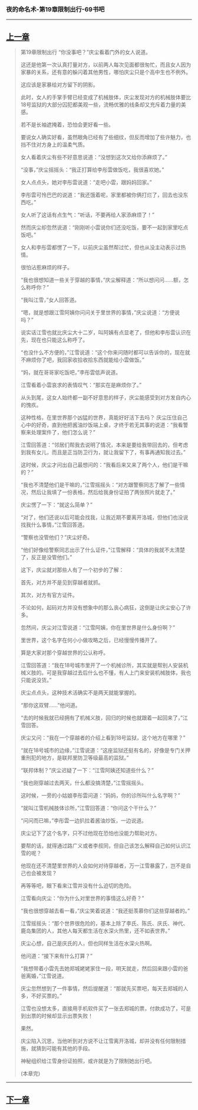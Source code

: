 ### 夜的命名术-第19章限制出行-69书吧

--------
[上一章](./d538441a066a82eae72d6686f3415c8c.md)
--------


>
>
>
>第19章限制出行
>“你没事吧？”庆尘看着门外的女人说道。
>
>这还是他第一次认真打量对方，以前两人每次见面都很匆忙，而且女人因为家暴的关系，还有意的躲闪着其他男性，哪怕庆尘只是个高中生也不例外。
>
>这应该是家暴给对方留下的阴影。
>
>此时，女人的手掌手臂已经变成了机械肢体，庆尘发现对方的机械肢体要比18号监狱的大部分囚犯都美观一些，流畅优雅的线条却又充斥着力量的美感。
>
>若不是长袖遮掩着，恐怕会更好看一些。
>
>要说女人确实好看，虽然眼角已经有了些细纹，但反而增加了些许魅力，也挡不住对方身上的温柔气质。
>
>女人看着庆尘有些不好意思说道：“没想到这次又给你添麻烦了。”
>
>“没事，”庆尘摇摇头：“我正打算给李彤雲做饭吃，我很喜欢她。”
>
>女人点点头，她对李彤雲说道：“走吧小雲，跟妈妈回家。”
>
>李彤雲可怜巴巴的说道：“我还饿着呢，家里都被你俩打烂了，回去也没东西吃。”
>
>女人听了这话有点生气：“听话，不要再给人家添麻烦了！”
>
>然而庆尘却忽然说道：“刚刚听小雲说你们还没吃饭，要不一起到家里吃点饭吧。”
>
>女人和李彤雲都愣了一下，以前庆尘虽然帮过忙，但也从没主动表示过热情。
>
>很怕沾惹麻烦的样子。
>
>“我也很想知道一些关于穿越的事情，”庆尘解释道：“所以想问问……额，怎么称呼你？”
>
>“我叫江雪，”女人回答道。
>
>“嗯，就是想跟江雪阿姨你问问关于里世界的事情，”庆尘说道：“方便说吗？”
>
>说实话江雪也就比庆尘大十二岁，叫阿姨有点显老了，但他和李彤雲认识在先，现在也只能这么称呼了。
>
>“也没什么不方便的，”江雪说道：“这个你来问随时都可以告诉你的，现在就不麻烦你了吧，我回家收拾收拾东西就能给小雲做饭。”
>
>“妈，就在哥哥家吃饭吧，”李彤雲低声说道。
>
>江雪看着小雲哀求的表情叹气：“那实在是麻烦你了。”
>
>从头到尾，这女人始终都一副不好意思的样子，庆尘能感受到对方发自内心的愧疚。
>
>这种性格，在里世界那个凶猛的世界，真能好好活下去吗？
>庆尘压住自己心中的好奇，直到他把酱油炒饭端上桌，才终于若无其事的说道：“我看警察来处理案件了，他们怎么说？”
>
>江雪回答道：“邻居们帮我去说明了情况，本来是要给我带回去的，但考虑到我有女儿，而且是正当防卫行为，就让我留下了，有事再通知我过去。”
>
>这时候，庆尘才问出自己最想问的：“我看后来又来了两个人，他们是干嘛的？”
>
>“我也不清楚他们是干嘛的，”江雪摇摇头：“对方跟警察同志了解了一些情况，然后让我填了一份表格，然后给我身份证拍了两张照片就走了。”
>
>庆尘愣了一下：“就这么简单？”
>
>“对了，他们还说以后可能会找我，让我近期不要离开洛城，但他们也没说找我什么事情，”江雪回答道。
>
>“警察也没管他们？”庆尘好奇。
>
>“他们好像给警察同志出示了什么证件，”江雪解释：“具体的我就不太清楚了，反正是没管他们。”
>
>这下，庆尘就对那些人有了一个初步的了解：
>
>首先，对方并不是见到穿越者就抓。
>
>其次，对方有官方证件。
>
>不论如何，起码对方并没有想象中的那么丧心病狂，这倒是让庆尘安心了许多。
>
>忽然间，庆尘对江雪说道：“江雪阿姨，你在里世界是什么身份啊？”
>
>里世界，这个名字在何小小做攻略之后，已经慢慢传播开了。
>
>算是大家对那个穿越世界的公认称呼。
>
>江雪回答道：“我在18号城市里开了一个机械诊所，其实就是帮别人安装机械义肢的。可是我穿越过去后什么也不懂，有人上门来安装机械肢体，我也只能说没货。”
>
>庆尘点点头，这种技术活确实不是两天就能掌握的。
>
>“那你这双臂……”他问道。
>
>“去的时候我就已经拥有了机械义肢，回归的时候也就跟着一起回来了，”江雪回答。
>
>庆尘又问：“我在一个穿越者的介绍上看到18号监狱，这个地方在哪里？”
>
>“就在18号城市的边缘，”江雪说道：“这座监狱还挺有名的，好像是专门关押重刑犯的地方，是联邦里防卫等级最高的监狱。”
>
>“联邦体制？”庆尘迟疑了一下：“江雪阿姨还知道些什么？”
>
>“我也刚穿越过去两天，什么都没搞清楚，”江雪摇摇头。
>
>这时候，一旁的小姑娘李彤雲问道：“妈妈，你的诊所叫什么名字啊？”
>
>“就叫江雪机械肢体诊所，”江雪回答道：“你问这个干什么？”
>
>“问问而已嘛，”李彤雲一边扒拉着酱油炒饭，一边说道。
>
>庆尘记下了这个名字，只不过他现在恐怕也没能力帮助对方。
>
>要帮的话，就得通过路广义或者李叔同，但自己该怎么解释自己如何认识江雪的呢？
>
>他现在还不清楚里世界的人会如何对待穿越者，万一江雪暴露了，岂不是自己也会被发现？
>
>再等等吧，眼下看来江雪并没有什么迫切的危险。
>
>江雪看向庆尘：“你为什么对里世界的事情这么好奇？”
>
>“我也很想穿越去看一看，”庆尘笑着说道：“我还挺羡慕你们这些穿越者的。”
>
>江雪摇摇头：“那个世界很危险的，基本上除了李氏、陈氏、庆氏、神代、鹿岛集团的人，其他人每天都生活在水深火热里，还不如表世界。”
>
>庆尘心想，自己是庆氏的人，但也同样生活在水深火热啊。
>
>他问道：“接下来有什么打算？”
>
>“我想带着小雲先去她郑城姥姥家住一段，明天就走，然后回来跟小雲的爸爸离婚，”江雪说道。
>
>庆尘忽然想到了一件事情，然后提醒道：“那就先买票吧，每天去郑城的人多，不好买票的。”
>
>江雪也没想太多，直接用手机软件买了一张去郑城的票，付款成功了，可是到出票的时候却显示出票失败！
>
>果然。
>
>庆尘陷入沉思，当他听到对方说不让江雪离开洛城，却并没有任何限制措施，就猜到可能有其他的手段。
>
>神秘组织给江雪身份证拍照，或许就是为了限制她出行吧。
>
>(本章完)
>
>

--------
[下一章](./2426c994d658cec51b9759ae5b3d6994.md)
--------
